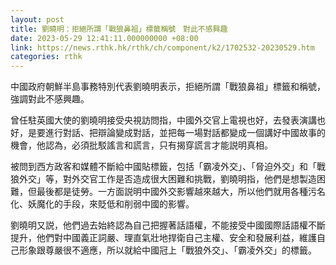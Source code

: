 ```yaml
---
layout: post
title: 劉曉明：拒絕所謂「戰狼鼻祖」標籤稱號　對此不感興趣
date: 2023-05-29 12:41:11.000000000 +08:00
link: https://news.rthk.hk/rthk/ch/component/k2/1702532-20230529.htm
categories: rthk
---
```


中國政府朝鮮半島事務特別代表劉曉明表示，拒絕所謂「戰狼鼻祖」標籤和稱號，強調對此不感興趣。

曾任駐英國大使的劉曉明接受央視訪問指，中國外交官上電視也好，去發表演講也好，是要進行對話、把辯論變成對話，並把每一場對話都變成一個講好中國故事的機會，他認為，必須批駁謠言和謊言，只有揭穿謊言才能説明真相。

被問到西方政客和媒體不斷給中國貼標籤，包括「霸凌外交」、「脅迫外交」和「戰狼外交」等，對外交官工作是否造成很大困難和挑戰，劉曉明指，他們是想製造困難，但最後都是徒勞。一方面説明中國外交影響越來越大，所以他們就用各種污名化、妖魔化的手段，來貶低和削弱中國的影響。

劉曉明又説，他們過去始終認為自己把握著話語權，不能接受中國國際話語權不斷提升，他們對中國義正詞嚴、理直氣壯地捍衛自己主權、安全和發展利益，維護自己形象跟尊嚴很不適應，所以就給中國冠上「戰狼外交」、「霸凌外交」的標籤。
